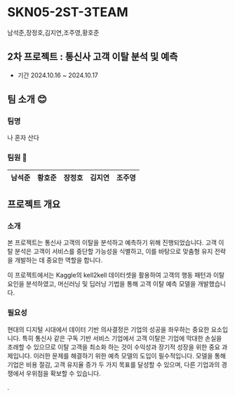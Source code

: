 # SKN05-2ST-3TEAM
남석준,장정호,김지연,조주영,황호준

## 2차 프로젝트 : 통신사 고객 이탈 분석 및 예측
  - 기간 2024.10.16 ~ 2024.10.17


## 팀 소개 😊

### 팀명 
나 혼자 산다

### 팀원 👥

| 남석준           | 황호준        | 장정호       | 김지연        | 조주영        |
|---------------------------|-----------------------|-----------------------|-----------------------|-----------------------|



## 프로젝트 개요
### 소개
본 프로젝트는 통신사 고객의 이탈을 분석하고 예측하기 위해 진행되었습니다. 고객 이탈 분석은 고객이 서비스를 중단할 가능성을 식별하고, 이를 바탕으로 맞춤형 유지 전략을 개발하는 데 중요한 역할을 합니다.

이 프로젝트에서는 Kaggle의 kell2kell 데이터셋을 활용하여 고객의 행동 패턴과 이탈 요인을 분석하였고, 머신러닝 및 딥러닝 기법을 통해 고객 이탈 예측 모델을 개발했습니다. 


### 필요성
현대의 디지털 시대에서 데이터 기반 의사결정은 기업의 성공을 좌우하는 중요한 요소입니다. 특히 통신사 같은 구독 기반 서비스 기업에서 고객 이탈은 기업에 막대한 손실을 초래할 수 있으므로 이탈 고객을 최소화 하는 것이 수익성과 장기적 성장을 위한 중요 과제입니다.
이러한 문제를 해결하기 위한 예측 모델의 도입이 필수적입니다. 모델을 통해 기업은 비용 절감, 고객 유지율 증가 두 가지 목표를 달성할 수 있으며, 다른 기업과의 경쟁에서 우위점을 확보할 수 있습니다.

.